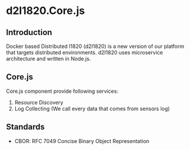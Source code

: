 # d2I1820.Core.js

## Introduction
Docker based Distributed I1820 (d2I1820) is a new version of our platform that targets distributed environments.
d2I1820 uses microservice architecture and written in Node.js.

## Core.js
Core.js component provide following services:

1. Resource Discovery
2. Log Collecting (We call every data that comes from sensors log)

## Standards
* CBOR: RFC 7049 Concise Binary Object Representation
